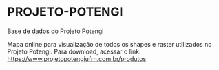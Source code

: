 # PROJETO-POTENGI
Base de dados do Projeto Potengi

Mapa online para visualização de todos os shapes e raster utilizados no Projeto Potengi. Para download, acessar o link:
https://www.projetopotengiufrn.com.br/produtos
